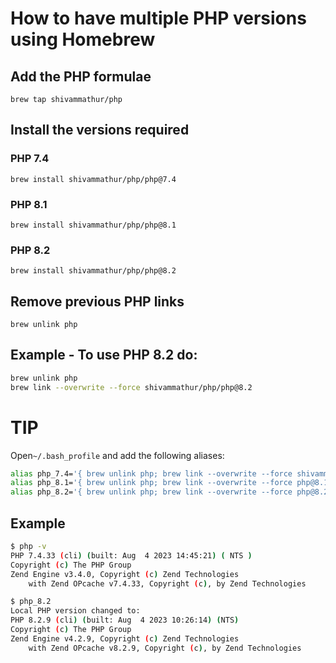 # How to have multiple PHP versions using Homebrew

## Add the PHP formulae
`brew tap shivammathur/php`

## Install the versions required

### PHP 7.4
`brew install shivammathur/php/php@7.4`

### PHP 8.1
`brew install shivammathur/php/php@8.1`

### PHP 8.2
`brew install shivammathur/php/php@8.2`

## Remove previous PHP links
`brew unlink php`

## Example - To use PHP 8.2 do:
```bash
brew unlink php
brew link --overwrite --force shivammathur/php/php@8.2
```

# TIP
Open`~/.bash_profile` and add the following aliases:

```bash
alias php_7.4='{ brew unlink php; brew link --overwrite --force shivammathur/php/php@7.4; } &> /dev/null &&  echo "Local PHP version changed to:"; php -v'
alias php_8.1='{ brew unlink php; brew link --overwrite --force php@8.1; } &> /dev/null && echo "Local PHP version changed to:"; php -v'
alias php_8.2='{ brew unlink php; brew link --overwrite --force php@8.2; } &> /dev/null && echo "Local PHP version changed to:"; php -v'
```

## Example

```bash
$ php -v
PHP 7.4.33 (cli) (built: Aug  4 2023 14:45:21) ( NTS )
Copyright (c) The PHP Group
Zend Engine v3.4.0, Copyright (c) Zend Technologies
    with Zend OPcache v7.4.33, Copyright (c), by Zend Technologies

$ php_8.2
Local PHP version changed to:
PHP 8.2.9 (cli) (built: Aug  4 2023 10:26:14) (NTS)
Copyright (c) The PHP Group
Zend Engine v4.2.9, Copyright (c) Zend Technologies
    with Zend OPcache v8.2.9, Copyright (c), by Zend Technologies
```